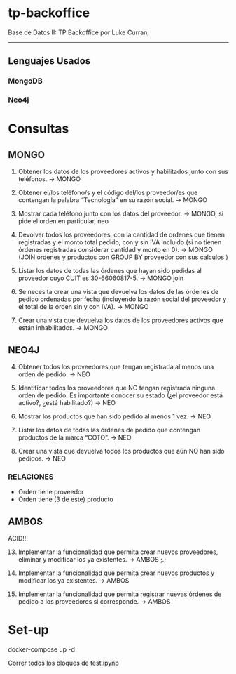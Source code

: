 # tp-backoffice
Base de Datos II: TP Backoffice por Luke Curran,

---

## Lenguajes Usados

### MongoDB
 

### Neo4j




# Consultas
## MONGO

1. Obtener los datos de los proveedores activos y habilitados junto con sus teléfonos. -> MONGO

2. Obtener el/los teléfono/s y el código del/los proveedor/es que contengan la palabra “Tecnología” en su razón social. -> MONGO

3. Mostrar cada teléfono junto con los datos del proveedor. -> MONGO, si pide el orden en particular, neo

6. Devolver todos los proveedores, con la cantidad de ordenes que tienen registradas y el
monto total pedido, con y sin IVA incluido (si no tienen órdenes registradas considerar
cantidad y monto en 0). -> MONGO (JOIN ordenes y productos con GROUP BY proveedor con sus calculos )

7. Listar los datos de todas las órdenes que hayan sido pedidas al proveedor cuyo CUIT es
30-66060817-5. -> MONGO join

10. Se necesita crear una vista que devuelva los datos de las órdenes de pedido ordenadas
por fecha (incluyendo la razón social del proveedor y el total de la orden sin y con IVA). -> MONGO

12. Crear una vista que devuelva los datos de los proveedores activos que están
inhabilitados. -> MONGO

## NEO4J

4. Obtener todos los proveedores que tengan registrada al menos una orden de pedido. -> NEO

5. Identificar todos los proveedores que NO tengan registrada ninguna orden de pedido.
Es importante conocer su estado (¿el proveedor está activo?, ¿está habilitado?) -> NEO

8. Mostrar los productos que han sido pedido al menos 1 vez. -> NEO

9. Listar los datos de todas las órdenes de pedido que contengan productos de la marca
“COTO”. -> NEO

11. Crear una vista que devuelva todos los productos que aún NO han sido pedidos. -> NEO

### RELACIONES
- Orden tiene proveedor
- Orden tiene (3 de este) producto

## AMBOS

ACID!!!

13. Implementar la funcionalidad que permita crear nuevos proveedores, eliminar y
modificar los ya existentes. -> AMBOS ;.;

14. Implementar la funcionalidad que permita crear nuevos productos y modificar los ya
existentes. -> AMBOS

15. Implementar la funcionalidad que permita registrar nuevas órdenes de pedido a los
proveedores si corresponde. -> AMBOS


# Set-up

docker-compose up -d

Correr todos los bloques de test.ipynb
